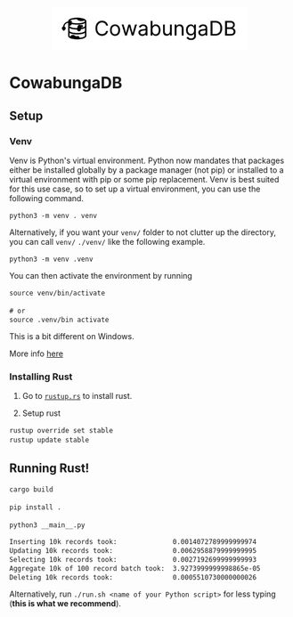 <p align="center">
  <img width="350px" src="README/CowabungaLogo.png">
</p>

# CowabungaDB

## Setup

### Venv
Venv is Python's virtual environment. Python now mandates that packages either be installed globally by a package manager (not pip) or installed to a virtual environment with pip or some pip replacement. Venv is best suited for this use case, so to set up a virtual environment, you can use the following command.

```
python3 -m venv . venv
```

Alternatively, if you want your `venv/` folder to not clutter up the directory, you can call `venv/` `./venv/` like the following example.

```
python3 -m venv .venv
```

You can then activate the environment by running

```
source venv/bin/activate

# or
source .venv/bin activate
```

This is a bit different on Windows.

More info [here](https://docs.python.org/3/library/venv.html)

### Installing Rust

1. Go to [`rustup.rs`](https://rustup.rs/) to install rust.

2. Setup rust

```sh
rustup override set stable
rustup update stable
```
 
## Running Rust!

```
cargo build

pip install .

python3 __main__.py
```

```
Inserting 10k records took:  			 0.0014072789999999974
Updating 10k records took:  			 0.0062958879999999995
Selecting 10k records took:  			 0.0027192699999999993
Aggregate 10k of 100 record batch took:	 3.9273999999998865e-05
Deleting 10k records took:  			 0.0005510730000000026
```

Alternatively, run `./run.sh <name of your Python script>` for less typing (**this is what we recommend**).
